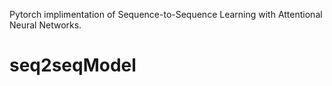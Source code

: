 Pytorch implimentation of Sequence-to-Sequence Learning with Attentional Neural Networks. 
# seq2seqModel
